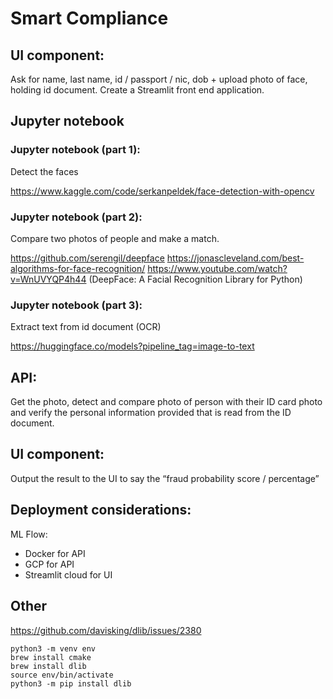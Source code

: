 # Smart Compliance

## UI component:
Ask for name, last name, id / passport / nic, dob + upload photo of face, holding id document. Create a Streamlit front end application.

## Jupyter notebook

### Jupyter notebook (part 1):
Detect the faces

https://www.kaggle.com/code/serkanpeldek/face-detection-with-opencv

### Jupyter notebook (part 2):
Compare two photos of people and make a match.

https://github.com/serengil/deepface
https://jonascleveland.com/best-algorithms-for-face-recognition/
https://www.youtube.com/watch?v=WnUVYQP4h44 (DeepFace: A Facial Recognition Library for Python)

### Jupyter notebook (part 3):
Extract text from id document (OCR)

https://huggingface.co/models?pipeline_tag=image-to-text

## API:
Get the photo, detect and compare photo of person with their ID card photo and verify the personal information provided that is read from the ID document.

## UI component:
Output the result to the UI to say the “fraud probability score / percentage”

## Deployment considerations:

ML Flow:
- Docker for API
- GCP for API
- Streamlit cloud for UI


## Other

https://github.com/davisking/dlib/issues/2380

```
python3 -m venv env
brew install cmake
brew install dlib
source env/bin/activate
python3 -m pip install dlib
```